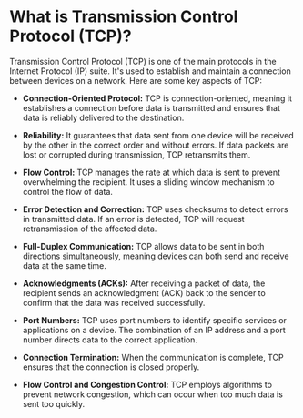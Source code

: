 # What is Transmission Control Protocol (TCP)?

Transmission Control Protocol (TCP) is one of the main protocols in the Internet Protocol (IP) suite. It's used to establish and maintain a connection between devices on a network. Here are some key aspects of TCP:

- **Connection-Oriented Protocol:** TCP is connection-oriented, meaning it establishes a connection before data is transmitted and ensures that data is reliably delivered to the destination.

- **Reliability:** It guarantees that data sent from one device will be received by the other in the correct order and without errors. If data packets are lost or corrupted during transmission, TCP retransmits them.

- **Flow Control:** TCP manages the rate at which data is sent to prevent overwhelming the recipient. It uses a sliding window mechanism to control the flow of data.

- **Error Detection and Correction:** TCP uses checksums to detect errors in transmitted data. If an error is detected, TCP will request retransmission of the affected data.

- **Full-Duplex Communication:** TCP allows data to be sent in both directions simultaneously, meaning devices can both send and receive data at the same time.

- **Acknowledgments (ACKs):** After receiving a packet of data, the recipient sends an acknowledgment (ACK) back to the sender to confirm that the data was received successfully.

- **Port Numbers:** TCP uses port numbers to identify specific services or applications on a device. The combination of an IP address and a port number directs data to the correct application.

- **Connection Termination:** When the communication is complete, TCP ensures that the connection is closed properly.

- **Flow Control and Congestion Control:** TCP employs algorithms to prevent network congestion, which can occur when too much data is sent too quickly.